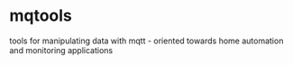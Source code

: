 # mqtools
tools for manipulating data with mqtt - oriented towards home automation and monitoring applications
